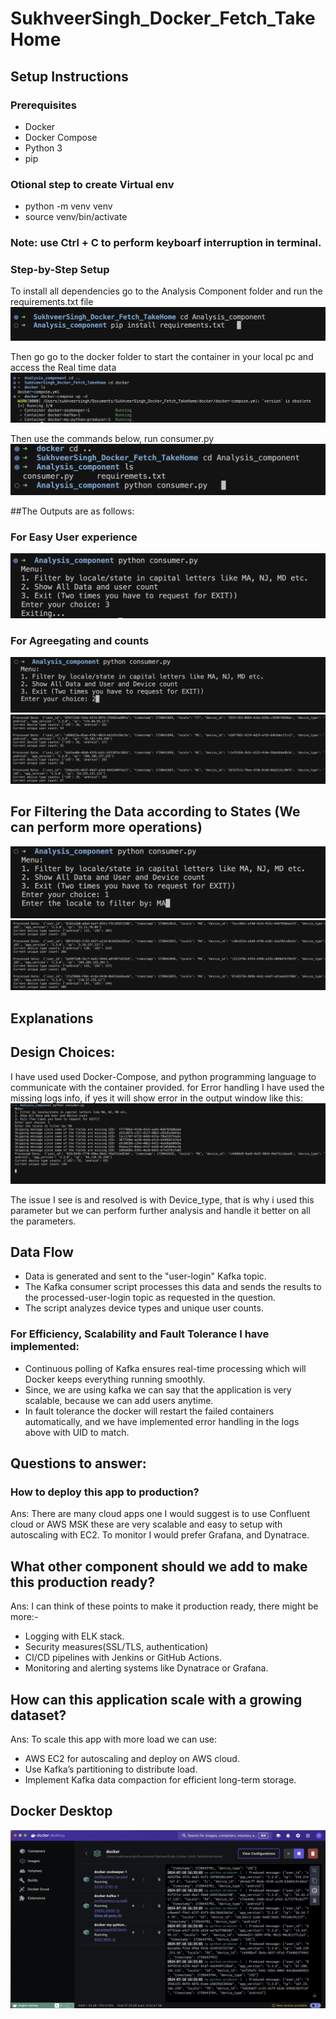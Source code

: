 # SukhveerSingh_Docker_Fetch_TakeHome

## Setup Instructions

### Prerequisites
- Docker
- Docker Compose
- Python 3
- pip
### Otional step to create Virtual env 
- python -m venv venv
- source venv/bin/activate 
### Note: use Ctrl + C to perform keyboarf interruption in terminal.
### Step-by-Step Setup
To install all dependencies go to the Analysis Component folder and run the requirements.txt file
![Outputs_Terminal](Outputs_Terminal/1.png)

Then go go to the docker folder to start the container in your local pc and access the Real time data
![Outputs_Terminal](Outputs_Terminal/2.png)

Then use the commands below, run consumer.py 
![Outputs_Terminal](Outputs_Terminal/3.png)


##The Outputs are as follows: 
### For Easy User experience
![Outputs_Terminal](Outputs_Terminal/6.png)
### For Agreegating and counts
![Outputs_Terminal](Outputs_Terminal/4.png)
![Outputs_Terminal](Outputs_Terminal/5.png)

## For Filtering the Data according to States (We can perform more operations)
![Outputs_Terminal](Outputs_Terminal/7.png)
![Outputs_Terminal](Outputs_Terminal/8.png)


## Explanations
## Design Choices:
I have used used Docker-Compose, and python programming language to communicate with the container provided.
for Error handling I have used the missing logs info, if yes it will show error in the output window like this: 
![Outputs_Terminal](Outputs_Terminal/9.png)

The issue I see is and resolved is with Device_type, that is why i used this parameter but we can perform further analysis and handle it better on all the parameters.

## Data Flow
- Data is generated and sent to the "user-login" Kafka topic.
- The Kafka consumer script processes this data and sends the results to the processed-user-login topic as requested in the question.
- The script analyzes device types and unique user counts.

### For Efficiency, Scalability and Fault Tolerance I have implemented:
- Continuous polling of Kafka ensures real-time processing which will Docker keeps everything running smoothly.
- Since, we are using kafka we can say that the application is very scalable, because we can add users anytime. 
- In fault tolerance the docker will restart the failed containers automatically, and we have implemented error handling in the logs above with UID to match. 

## Questions to answer: 
### How to deploy this app to production?
Ans: There are many cloud apps one I would suggest is to use Confluent cloud or AWS MSK these are very scalable and easy to setup with autoscaling with EC2.
To monitor I would prefer Grafana, and Dynatrace. 

## What other component should we add to make this production ready?
Ans: I can think of these points to make it production ready, there might be more:- 
- Logging with ELK stack.
- Security measures(SSL/TLS, authentication)
- CI/CD pipelines with Jenkins or GitHub Actions.
- Monitoring and alerting systems like Dynatrace or Grafana.

## How can this application scale with a growing dataset?
Ans: To scale this app with more load we can use:
- AWS EC2 for autoscaling and deploy on AWS cloud.
- Use Kafka’s partitioning to distribute load.
- Implement Kafka data compaction for efficient long-term storage.


## Docker Desktop
![Outputs_Terminal](Outputs_Terminal/10.png)






















